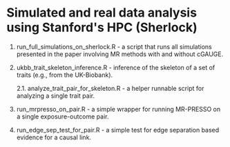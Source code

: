 # Simulated and real data analysis using Stanford's HPC (Sherlock)

1. run_full_simulations_on_sherlock.R - a script that runs all simulations presented in the paper involving MR methods with and without cGAUGE.

2. ukbb_trait_skeleton_inference.R - inference of the skeleton of a set of traits (e.g., from the UK-Biobank). 

      2.1. analyze_trait_pair_for_skeleton.R - a helper runnable script for analyzing a single trait pair.

4. run_mrpresso_on_pair.R - a simple wrapper for running MR-PRESSO on a single exposure-outcome pair.

5. run_edge_sep_test_for_pair.R -  a simple test for edge separation based evidence for a causal link.
